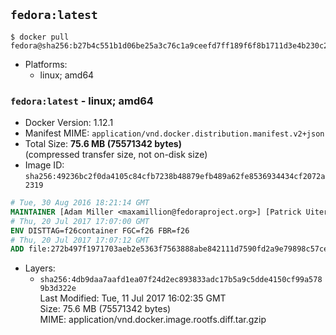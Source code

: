 ## `fedora:latest`

```console
$ docker pull fedora@sha256:b27b4c551b1d06be25a3c76c1a9ceefd7ff189f6f8b1711d3e4b230c2081bff3
```

-	Platforms:
	-	linux; amd64

### `fedora:latest` - linux; amd64

-	Docker Version: 1.12.1
-	Manifest MIME: `application/vnd.docker.distribution.manifest.v2+json`
-	Total Size: **75.6 MB (75571342 bytes)**  
	(compressed transfer size, not on-disk size)
-	Image ID: `sha256:49236bc2f0da4105c84cfb7238b48879efb489a62fe8536934434cf2072a2319`

```dockerfile
# Tue, 30 Aug 2016 18:21:14 GMT
MAINTAINER [Adam Miller <maxamillion@fedoraproject.org>] [Patrick Uiterwijk <patrick@puiterwijk.org>]
# Thu, 20 Jul 2017 17:07:00 GMT
ENV DISTTAG=f26container FGC=f26 FBR=f26
# Thu, 20 Jul 2017 17:07:12 GMT
ADD file:272b497f1971703aeb2e5363f7563888abe842111d7590fd2a9e79898c57ced0 in / 
```

-	Layers:
	-	`sha256:4db9daa7aafd1ea07f24d2ec893833adc17b5a9c5dde4150cf99a5789b3d322e`  
		Last Modified: Tue, 11 Jul 2017 16:02:35 GMT  
		Size: 75.6 MB (75571342 bytes)  
		MIME: application/vnd.docker.image.rootfs.diff.tar.gzip
